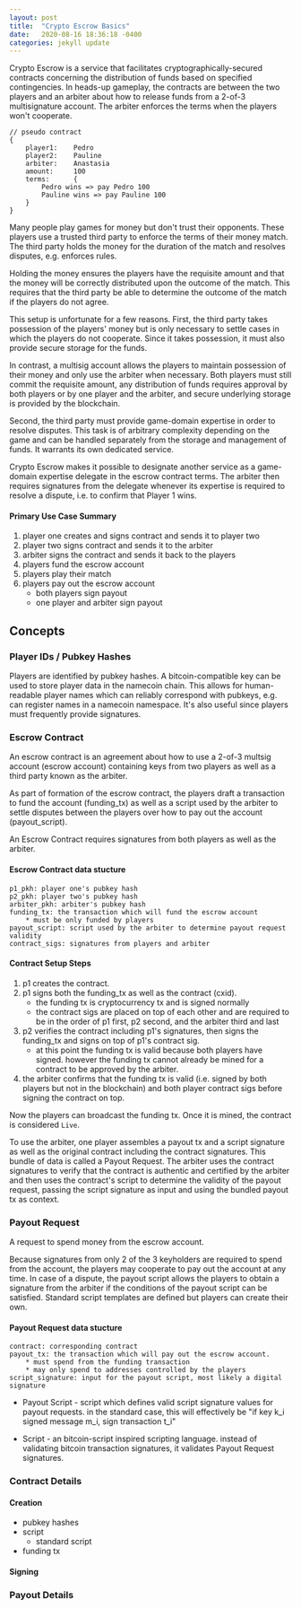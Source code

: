 ```yaml
---
layout: post
title:  "Crypto Escrow Basics"
date:   2020-08-16 18:36:18 -0400
categories: jekyll update
---
```


Crypto Escrow is a service that facilitates cryptographically-secured contracts concerning the distribution of funds based on specified contingencies. In heads-up gameplay, the contracts are between the two players and an arbiter about how to release funds from a 2-of-3 multisignature account. The arbiter enforces the terms when the players won't cooperate.
```
// pseudo contract
{
    player1:    Pedro
    player2:    Pauline
    arbiter:    Anastasia
    amount:     100  
    terms:      {
        Pedro wins => pay Pedro 100
        Pauline wins => pay Pauline 100
    }
}
```

Many people play games for money but don't trust their opponents. These players use a trusted third party to enforce the terms of their money match. The third party holds the money for the duration of the match and resolves disputes, e.g. enforces rules.

Holding the money ensures the players have the requisite amount and that the money will be correctly distributed upon the outcome of the match. This requires that the third party be able to determine the outcome of the match if the players do not agree. 

This setup is unfortunate for a few reasons. First, the third party takes possession of the players' money but is only necessary to settle cases in which the players do not cooperate. Since it takes possession, it must also provide secure storage for the funds.

In contrast, a multisig account allows the players to maintain possession of their money and only use the arbiter when necessary. Both players must still commit the requisite amount, any distribution of funds requires approval by both players or by one player and the arbiter, and secure underlying storage is provided by the blockchain.

Second, the third party must provide game-domain expertise in order to resolve disputes. This task is of arbitrary complexity depending on the game and can be handled separately from the storage and management of funds. It warrants its own dedicated service. 

Crypto Escrow makes it possible to designate another service as a game-domain expertise delegate in the escrow contract terms. The arbiter then requires signatures from the delegate whenever its expertise is required to resolve a dispute, i.e. to confirm that Player 1 wins. 

#### Primary Use Case Summary

1. player one creates and signs contract and sends it to player two
2. player two signs contract and sends it to the arbiter
3. arbiter signs the contract and sends it back to the players
4. players fund the escrow account
5. players play their match
6. players pay out the escrow account
    * both players sign payout
    * one player and arbiter sign payout

## Concepts

### Player IDs / Pubkey Hashes 
Players are identified by pubkey hashes. A bitcoin-compatible key can be used to store player data in the namecoin chain. This allows for human-readable player names which can reliably correspond with pubkeys, e.g. can register names in a namecoin namespace. It's also useful since players must frequently provide signatures.

### Escrow Contract 
An escrow contract is an agreement about how to use a 2-of-3 multsig account (escrow account) containing keys from two players as well as a third party known as the arbiter. 

As part of formation of the escrow contract, the players draft a transaction to fund the account (funding_tx) as well as a script used by the arbiter to settle disputes between the players over how to pay out the account (payout_script). 

An Escrow Contract requires signatures from both players as well as the arbiter.

#### Escrow Contract data stucture
```
p1_pkh: player one's pubkey hash 
p2_pkh: player two's pubkey hash
arbiter_pkh: arbiter's pubkey hash
funding_tx: the transaction which will fund the escrow account
    * must be only funded by players
payout_script: script used by the arbiter to determine payout request validity
contract_sigs: signatures from players and arbiter
```
#### Contract Setup Steps
1. p1 creates the contract.
1. p1 signs both the funding_tx as well as the contract (cxid). 
    * the funding tx is cryptocurrency tx and is signed normally
    * the contract sigs are placed on top of each other and are required to be in the order of p1 first, p2 second, and the arbiter third and last
1. p2 verifies the contract including p1's signatures, then signs the funding_tx and signs on top of p1's contract sig.
    * at this point the funding tx is valid because both players have signed. however the funding tx cannot already be mined for a contract to be approved by the arbiter.
1. the arbiter confirms that the funding tx is valid (i.e. signed by both players but not in the blockchain) and both player contract sigs before signing the contract on top. 

Now the players can broadcast the funding tx. Once it is mined, the contract is considered `Live`.


To use the arbiter, one player assembles a payout tx and a script signature as well as the original contract including the contract signatures. This bundle of data is called a Payout Request. The arbiter uses the contract signatures to verify that the contract is authentic and certified by the arbiter and then uses the contract's script to determine the validity of the payout request, passing the script signature as input and using the bundled payout tx as context.


### Payout Request
A request to spend money from the escrow account. 

Because signatures from only 2 of the 3 keyholders are required to spend from the account, the players may cooperate to pay out the account at any time. In case of a dispute, the payout script allows the players to obtain a signature from the arbiter if the conditions of the payout script can be satisfied. Standard script templates are defined but players can create their own.

#### Payout Request data stucture
```
contract: corresponding contract
payout_tx: the transaction which will pay out the escrow account. 
    * must spend from the funding transaction 
    * may only spend to addresses controlled by the players
script_signature: input for the payout script, most likely a digital signature
```

* Payout Script - script which defines valid script signature values for payout requests. in the standard case, this will effectively be "if key k_i signed message m_i, sign transaction t_i"

* Script - an bitcoin-script inspired scripting language. instead of validating bitcoin transaction signatures, it validates Payout Request signatures.

### Contract Details
#### Creation
* pubkey hashes
* script
    * standard script
* funding tx
#### Signing
### Payout Details
